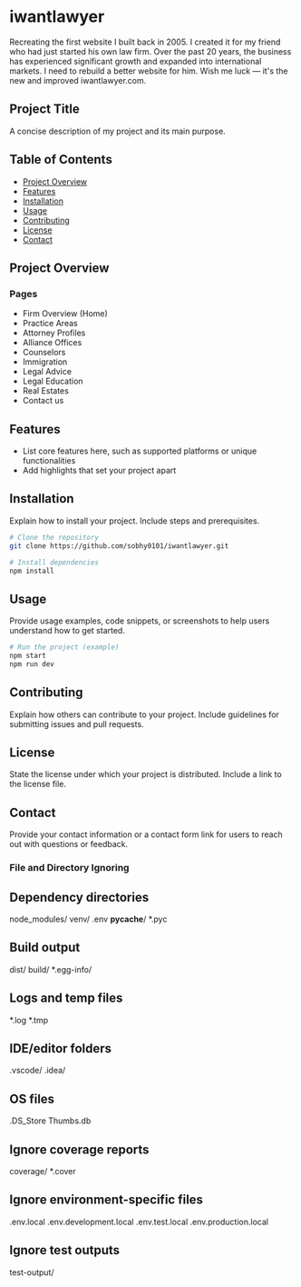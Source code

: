 # iwantlawyer

Recreating the first website I built back in 2005. I created it for my friend who had just started his own law firm. Over the past 20 years, the business has experienced significant growth and expanded into international markets. I need to rebuild a better website for him. Wish me luck — it's the new and improved iwantlawyer.com.

## Project Title

A concise description of my project and its main purpose.

## Table of Contents

- [Project Overview](#project-overview)
- [Features](#features)
- [Installation](#installation)
- [Usage](#usage)
- [Contributing](#contributing)
- [License](#license)
- [Contact](#contact)

## Project Overview

### Pages

- Firm Overview (Home)
- Practice Areas
- Attorney Profiles
- Alliance Offices
- Counselors
- Immigration
- Legal Advice
- Legal Education
- Real Estates
- Contact us

## Features

- List core features here, such as supported platforms or unique functionalities
- Add highlights that set your project apart

## Installation

Explain how to install your project. Include steps and prerequisites.

```bash
# Clone the repository
git clone https://github.com/sobhy0101/iwantlawyer.git

# Install dependencies
npm install
```

## Usage

Provide usage examples, code snippets, or screenshots to help users understand how to get started.

```bash
# Run the project (example)
npm start
npm run dev
```

## Contributing

Explain how others can contribute to your project. Include guidelines for submitting issues and pull requests.

## License

State the license under which your project is distributed. Include a link to the license file.

## Contact

Provide your contact information or a contact form link for users to reach out with questions or feedback.

### File and Directory Ignoring

## Dependency directories

node_modules/
venv/
.env
__pycache__/
*.pyc

## Build output

dist/
build/
*.egg-info/

## Logs and temp files

*.log
*.tmp

## IDE/editor folders

.vscode/
.idea/

## OS files

.DS_Store
Thumbs.db

## Ignore coverage reports

coverage/
*.cover

## Ignore environment-specific files

.env.local
.env.development.local
.env.test.local
.env.production.local

## Ignore test outputs

test-output/

